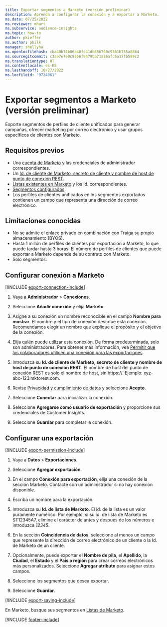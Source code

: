 ```yaml
---
title: Exportar segmentos a Marketo (versión preliminar)
description: Aprenda a configurar la conexión y a exportar a Marketo.
ms.date: 07/25/2022
ms.reviewer: mhart
ms.subservice: audience-insights
ms.topic: how-to
author: pkieffer
ms.author: philk
manager: shellyha
ms.openlocfilehash: cba40b74b86a40fc41db856760c9361b755a8864
ms.sourcegitcommit: c3ae7e7e0c9566f9479ba71a26afc5a17fb589c2
ms.translationtype: HT
ms.contentlocale: es-ES
ms.lasthandoff: 10/27/2022
ms.locfileid: "9724961"
---
```

# <a name="export-segments-to-marketo-preview"></a>Exportar segmentos a Marketo (versión preliminar)

Exporte segmentos de perfiles de cliente unificados para generar campañas, ofrecer marketing por correo electrónico y usar grupos específicos de clientes con Marketo.

## <a name="prerequisites"></a>Requisitos previos

- Una [cuenta de Marketo](https://login.marketo.com/) y las credenciales de administrador correspondientes.
- Un [Id. de cliente de Marketo, secreto de cliente y nombre de host de punto de conexión REST](https://developers.marketo.com/rest-api/authentication/).
- [Listas existentes en Marketo](https://docs.marketo.com/display/public/DOCS/Understanding+Static+Lists) y los id. correspondientes.
- [Segmentos configurados](segments.md).
- Los perfiles de clientes unificados en los segmentos exportados contienen un campo que representa una dirección de correo electrónico.

## <a name="known-limitations"></a>Limitaciones conocidas

- No se admite el enlace privado en combinación con Traiga su propio almacenamiento (BYOS).
- Hasta 1 millón de perfiles de clientes por exportación a Marketo, lo que puede tardar hasta 3 horas. El número de perfiles de clientes que puede exportar a Marketo depende de su contrato con Marketo.
- Solo segmentos.

## <a name="set-up-connection-to-marketo"></a>Configurar conexión a Marketo

[!INCLUDE [export-connection-include](includes/export-connection-admn.md)]

1. Vaya a **Administrador** > **Conexiones**.

1. Seleccione **Añadir conexión** y elija **Marketo**.

1. Asigne a su conexión un nombre reconocible en el campo **Nombre para mostrar**. El nombre y el tipo de conexión describe esta conexión. Recomendamos elegir un nombre que explique el propósito y el objetivo de la conexión.

1. Elija quién puede utilizar esta conexión. De forma predeterminada, solo son administradores. Para obtener más información, vea [Permitir que los colaboradores utilicen una conexión para las exportaciones](connections.md#allow-contributors-to-use-a-connection-for-exports).

1. Introduzca su **Id. de cliente de Marketo, secreto de cliente y nombre de host de punto de conexión REST**. El nombre de host del punto de conexión REST es solo el nombre de host, sin https://. Ejemplo: xyz-abc-123.mktorest.com.

1. Revise [Privacidad y cumplimiento de datos](connections.md#data-privacy-and-compliance) y seleccione **Acepto**.

1. Seleccione **Conectar** para inicializar la conexión.

1. Seleccione **Agregarse como usuario de exportación** y proporcione sus credenciales de Customer Insights.

1. Seleccione **Guardar** para completar la conexión.

## <a name="configure-an-export"></a>Configurar una exportación

[!INCLUDE [export-permission-include](includes/export-permission.md)]

1. Vaya a **Datos** > **Exportaciones**.

1. Seleccione **Agregar exportación**.

1. En el campo **Conexión para exportación**, elija una conexión de la sección Marketo. Contacte con un administrador si no hay conexión disponible.

1. Escriba un nombre para la exportación.

1. Introduzca su **Id. de lista de Marketo**. El id. de la lista es un valor puramente numérico. Por ejemplo, si su id. de lista de Marketo es ST12345A7, elimine el carácter de antes y después de los números e introduzca *12345*.

1. En la sección **Coincidencia de datos**, seleccione al menos un campo que represente la dirección de correo electrónico de un cliente o la Id. de Marketo de un cliente.

1. Opcionalmente, puede exportar el **Nombre de pila**, el **Apellido**, la **Ciudad**, el **Estado** y el **País o región** para crear correos electrónicos más personalizados. Seleccione **Agregar atributo** para asignar estos campos.

1. Seleccione los segmentos que desea exportar.

1. Seleccione **Guardar**.

[!INCLUDE [export-saving-include](includes/export-saving.md)]

En Marketo, busque sus segmentos en [Listas de Marketo](https://docs.marketo.com/display/public/DOCS/Understanding+Static+Lists).

[!INCLUDE [footer-include](includes/footer-banner.md)]
